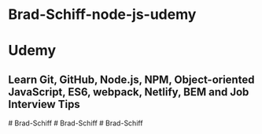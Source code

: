 ﻿# Brad-Schiff-node-js-udemy
 
 <h1>Udemy</h1>
 <h2>Learn Git, GitHub, Node.js, NPM, Object-oriented JavaScript, ES6, webpack, Netlify, BEM and Job Interview Tips</h2>
# Brad-Schiff
# Brad-Schiff
# Brad-Schiff
